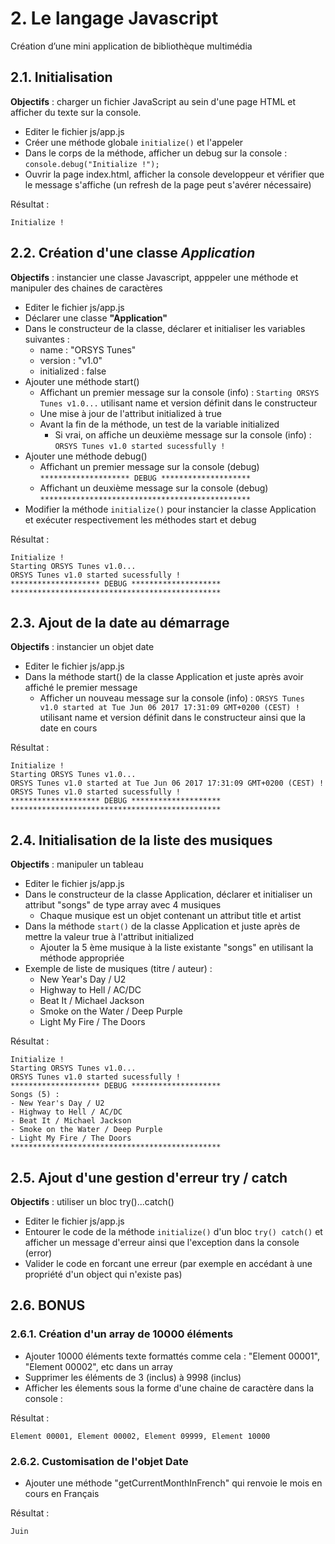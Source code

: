 # 2. Le langage Javascript
Création d’une mini application de bibliothèque multimédia


## 2.1. Initialisation

**Objectifs** : charger un fichier JavaScript au sein d'une page HTML et afficher du texte sur la console. 

- Editer le fichier js/app.js
- Créer une méthode globale `initialize()` et l'appeler
- Dans le corps de la méthode, afficher un debug sur la console : `console.debug("Initialize !");`
- Ouvrir la page index.html, afficher la console developpeur et vérifier que le message s'affiche (un refresh
  de la page peut s'avérer nécessaire)
 
Résultat :

    Initialize !

    
## 2.2. Création d'une classe *Application*

**Objectifs** : instancier une classe Javascript, apppeler une méthode et manipuler des chaines de caractères

- Editer le fichier js/app.js
- Déclarer une classe **"Application"**
- Dans le constructeur de la classe, déclarer et initialiser les variables suivantes :
  - name : "ORSYS Tunes"
  - version : "v1.0"
  - initialized : false
- Ajouter une méthode start()
  - Affichant un premier message sur la console (info) : `Starting ORSYS Tunes v1.0...` utilisant name et version définit dans le constructeur
  - Une mise à jour de l'attribut initialized à true
  - Avant la fin de la méthode, un test de la variable initialized
    - Si vrai, on affiche un deuxième message sur la console (info) : `ORSYS Tunes v1.0 started sucessfully !`
- Ajouter une méthode debug()
  - Affichant un premier message sur la console (debug) `******************** DEBUG ********************`
  - Affichant un deuxième message sur la console (debug) `***********************************************`
- Modifier la méthode `initialize()` pour instancier la classe Application et exécuter respectivement les méthodes start et debug

Résultat :

    Initialize !
    Starting ORSYS Tunes v1.0...
    ORSYS Tunes v1.0 started sucessfully !
    ******************** DEBUG ********************
    ***********************************************


## 2.3. Ajout de la date au démarrage

**Objectifs** : instancier un objet date

- Editer le fichier js/app.js
- Dans la méthode start() de la classe Application et juste après avoir affiché le premier message
    - Afficher un nouveau message sur la console (info) : `ORSYS Tunes v1.0 started at Tue Jun 06 2017 17:31:09 GMT+0200 (CEST) !
` utilisant name et version définit dans le constructeur ainsi que la date en cours

Résultat :

    Initialize !
    Starting ORSYS Tunes v1.0...
    ORSYS Tunes v1.0 started at Tue Jun 06 2017 17:31:09 GMT+0200 (CEST) !
    ORSYS Tunes v1.0 started sucessfully !
    ******************** DEBUG ********************
    ***********************************************
    
    
## 2.4. Initialisation de la liste des musiques

**Objectifs** : manipuler un tableau

- Editer le fichier js/app.js
- Dans le constructeur de la classe Application, déclarer et initialiser un attribut "songs" de type array avec 4 musiques
  - Chaque musique est un objet contenant un attribut title et artist
- Dans la méthode `start()` de la classe Application et juste après de mettre la valeur true à l'attribut initialized
  - Ajouter la 5 ème musique à la liste existante "songs" en utilisant la méthode appropriée
- Exemple de liste de musiques (titre / auteur) :
  - New Year's Day / U2
  - Highway to Hell / AC/DC
  - Beat It / Michael Jackson
  - Smoke on the Water / Deep Purple
  - Light My Fire / The Doors

Résultat :

    Initialize !
    Starting ORSYS Tunes v1.0...
    ORSYS Tunes v1.0 started sucessfully !
    ******************** DEBUG ********************
    Songs (5) :
    - New Year's Day / U2
    - Highway to Hell / AC/DC
    - Beat It / Michael Jackson
    - Smoke on the Water / Deep Purple
    - Light My Fire / The Doors
    ***********************************************
    
    
## 2.5. Ajout d'une gestion d'erreur try / catch

**Objectifs** : utiliser un bloc try()...catch()

- Editer le fichier js/app.js
- Entourer le code de la méthode `initialize()` d'un bloc `try() catch()` et afficher un message d'erreur
  ainsi que l'exception dans la console (error)
- Valider le code en forcant une erreur (par exemple en accédant à une propriété d'un object qui n'existe pas)


## 2.6. BONUS


### 2.6.1. Création d'un array de 10000 éléments

- Ajouter 10000 éléments texte formattés comme cela : "Element 00001", "Element 00002", etc dans un array
- Supprimer les éléments de 3 (inclus) à 9998 (inclus)
- Afficher les élements sous la forme d'une chaine de caractère dans la console :

Résultat :

    Element 00001, Element 00002, Element 09999, Element 10000

### 2.6.2. Customisation de l'objet Date

- Ajouter une méthode "getCurrentMonthInFrench" qui renvoie le mois en cours en Français

Résultat :

    Juin
